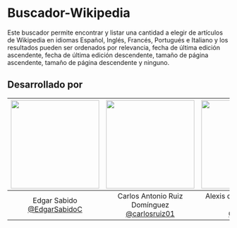 # Buscador-Wikipedia

Este buscador permite encontrar y listar una cantidad a elegir de artículos de Wikipedia en idiomas Español, Inglés, Francés, Portugués e Italiano y los resultados pueden ser ordenados por relevancia, fecha de última edición ascendente, fecha de última edición descendente, tamaño de página ascendente, tamaño de página descendente y ninguno.


## Desarrollado por
|<img src="https://user-images.githubusercontent.com/63131135/187343349-bee2fc8d-87ad-4eff-9f3d-303994341125.png" width=200px>|<img src="https://user-images.githubusercontent.com/63131135/187343429-ee08196d-2ceb-496e-98a9-d9cf4b60bac3.png" width=200px>|<img src="https://user-mages.githubusercontent.com/63131135/187343479-2b4706a1-d060-4ce5-88ac-28da04db0cfa.png" width=200px>|
|:---:|:---:|:---:|
|Edgar Sabido <br> [@EdgarSabidoC](https://github.com/EdgarSabidoC)|Carlos Antonio Ruiz Domínguez<br> [@carlosruiz01](https://github.com/carlosruiz01)|Alexis de Jesús Rosaldo Pacheco<br> [@Aler011](https://github.com/Aler011)|
